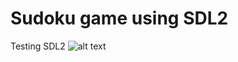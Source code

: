 # Sudoku game using SDL2
Testing SDL2
![alt text](https://github.com/[SirFourier]/[Sudoku-game-using-SDL2]/blob/[master]/ScreenshotOfMySudokuProgram.png?raw=true)
